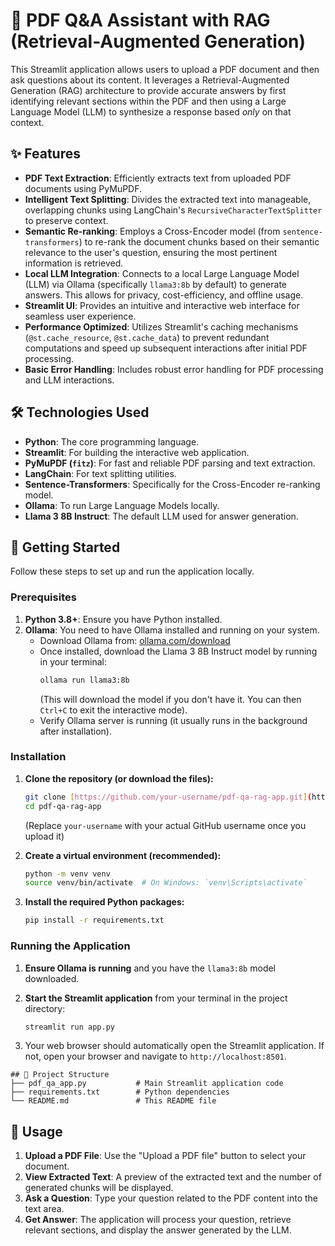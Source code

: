 # 📄 PDF Q&A Assistant with RAG (Retrieval-Augmented Generation)

This Streamlit application allows users to upload a PDF document and then ask questions about its content. It leverages a Retrieval-Augmented Generation (RAG) architecture to provide accurate answers by first identifying relevant sections within the PDF and then using a Large Language Model (LLM) to synthesize a response based *only* on that context.

## ✨ Features

* **PDF Text Extraction**: Efficiently extracts text from uploaded PDF documents using PyMuPDF.
* **Intelligent Text Splitting**: Divides the extracted text into manageable, overlapping chunks using LangChain's `RecursiveCharacterTextSplitter` to preserve context.
* **Semantic Re-ranking**: Employs a Cross-Encoder model (from `sentence-transformers`) to re-rank the document chunks based on their semantic relevance to the user's question, ensuring the most pertinent information is retrieved.
* **Local LLM Integration**: Connects to a local Large Language Model (LLM) via Ollama (specifically `llama3:8b` by default) to generate answers. This allows for privacy, cost-efficiency, and offline usage.
* **Streamlit UI**: Provides an intuitive and interactive web interface for seamless user experience.
* **Performance Optimized**: Utilizes Streamlit's caching mechanisms (`@st.cache_resource`, `@st.cache_data`) to prevent redundant computations and speed up subsequent interactions after initial PDF processing.
* **Basic Error Handling**: Includes robust error handling for PDF processing and LLM interactions.

## 🛠️ Technologies Used

* **Python**: The core programming language.
* **Streamlit**: For building the interactive web application.
* **PyMuPDF (`fitz`)**: For fast and reliable PDF parsing and text extraction.
* **LangChain**: For text splitting utilities.
* **Sentence-Transformers**: Specifically for the Cross-Encoder re-ranking model.
* **Ollama**: To run Large Language Models locally.
* **Llama 3 8B Instruct**: The default LLM used for answer generation.

## 🚀 Getting Started

Follow these steps to set up and run the application locally.

### Prerequisites

1.  **Python 3.8+**: Ensure you have Python installed.
2.  **Ollama**: You need to have Ollama installed and running on your system.
    * Download Ollama from: [ollama.com/download](https://ollama.com/download)
    * Once installed, download the Llama 3 8B Instruct model by running in your terminal:
        ```bash
        ollama run llama3:8b
        ```
        (This will download the model if you don't have it. You can then `Ctrl+C` to exit the interactive mode).
    * Verify Ollama server is running (it usually runs in the background after installation).

### Installation

1.  **Clone the repository (or download the files):**
    ```bash
    git clone [https://github.com/your-username/pdf-qa-rag-app.git](https://github.com/your-username/pdf-qa-rag-app.git)
    cd pdf-qa-rag-app
    ```
    (Replace `your-username` with your actual GitHub username once you upload it)

2.  **Create a virtual environment (recommended):**
    ```bash
    python -m venv venv
    source venv/bin/activate  # On Windows: `venv\Scripts\activate`
    ```

3.  **Install the required Python packages:**
    ```bash
    pip install -r requirements.txt
    ```

### Running the Application

1.  **Ensure Ollama is running** and you have the `llama3:8b` model downloaded.
2.  **Start the Streamlit application** from your terminal in the project directory:
    ```bash
    streamlit run app.py
    ```

3.  Your web browser should automatically open the Streamlit application. If not, open your browser and navigate to `http://localhost:8501`.
```
## 📂 Project Structure
├── pdf_qa_app.py           # Main Streamlit application code
├── requirements.txt        # Python dependencies
└── README.md               # This README file
```

## 📝 Usage

1.  **Upload a PDF File**: Use the "Upload a PDF file" button to select your document.
2.  **View Extracted Text**: A preview of the extracted text and the number of generated chunks will be displayed.
3.  **Ask a Question**: Type your question related to the PDF content into the text area.
4.  **Get Answer**: The application will process your question, retrieve relevant sections, and display the answer generated by the LLM.

